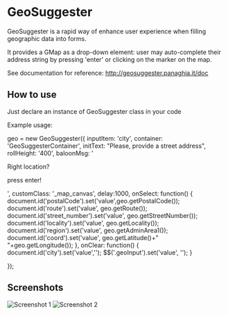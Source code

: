 GeoSuggester
===========

GeoSuggester is a rapid way of enhance user experience when filling geographic data into forms.

It provides a GMap as a drop-down element: user may auto-complete their address string by pressing 'enter' or clicking on the marker on the map.

See documentation for reference: http://geosuggester.panaghia.it/doc

How to use
----------

Just declare an instance of GeoSuggester class in your code

Example usage:

geo = new GeoSuggester({
	inputItem: 'city',
	container: 'GeoSuggesterContainer',
	initText: "Please, provide a street address",
	rollHeight: '400',
	baloonMsg: '<p>Right location?</p><p>press enter!</p>',
	customClass: '_map_canvas',
	delay:1000,
	onSelect: function()
	{
		document.id('postalCode').set('value',geo.getPostalCode());
		document.id('route').set('value', geo.getRoute());
		document.id('street_number').set('value', geo.getStreetNumber());
		document.id('locality').set('value', geo.getLocality());
		document.id('region').set('value', geo.getAdminArea1());
		document.id('coord').set('value', geo.getLatitude()+" "+geo.getLongitude());
	},
	onClear: function()
	{
		document.id('city').set('value',''); 
		$$('.geoInput').set('value', '');
	}
	
});

Screenshots
-----------


![Screenshot 1](http://dl.dropbox.com/u/5138746/geosuggester.png)
![Screenshot 2](http://dl.dropbox.com/u/5138746/geosuggester_snapshot_real.png)



